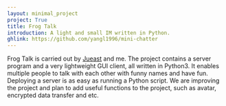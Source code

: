 ```yaml
---
layout: minimal_project
project: True
title: Frog Talk
introduction: A light and small IM written in Python.
ghlink: https://github.com/yangl1996/mini-chatter
---
```

Frog Talk is carried out by [Jueast](http://jueast.com) and me. The project contains a server program and a very lightweight GUI client,
all written in Python3. It enables multiple people to talk with each other with funny names and have fun. Deploying a server is as easy as running
a Python script. We are improving the project and plan to add useful functions to the project, such as avatar, encrypted data transfer and etc.
